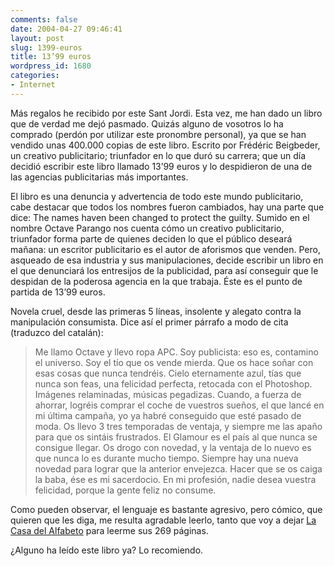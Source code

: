 ```yaml
---
comments: false
date: 2004-04-27 09:46:41
layout: post
slug: 1399-euros
title: 13’99 euros
wordpress_id: 1680
categories:
- Internet
---
```


Más regalos he recibido por este Sant Jordi. Esta vez, me han dado un libro que de verdad me dejó pasmado. Quizás alguno de vosotros lo ha comprado (perdón por utilizar este pronombre personal), ya que se han vendido unas 400.000 copias de este libro. Escrito por Frédéric Beigbeder, un creativo publicitario; triunfador en lo que duró su carrera; que un día decidió escribir este libro llamado 13’99 euros y lo despidieron de una de las agencias publicitarias más importantes.





El libro es una denuncia y advertencia de todo este mundo publicitario, cabe destacar que todos los nombres fueron cambiados, hay una parte que dice: The names haven been changed to protect the guilty. Sumido en el nombre Octave Parango nos cuenta cómo un creativo publicitario, triunfador forma parte de quienes deciden lo que el público deseará mañana: un escritor publicitario es el autor de aforismos que venden. Pero, asqueado de esa industria y sus manipulaciones, decide escribir un libro en el que denunciará los entresijos de la publicidad, para así conseguir que le despidan de la poderosa agencia en la que trabaja. &Eacute;ste es el punto de partida de 13’99 euros.





Novela cruel, desde las primeras 5 líneas, insolente y alegato contra la manipulación consumista. Dice así el primer párrafo a modo de cita (traduzco del catalán):





> 
  
> 
> Me llamo Octave y llevo ropa APC. Soy publicista: eso es, contamino el universo. Soy el tío que os vende mierda. Que os hace soñar con esas cosas que nunca tendréis. Cielo eternamente azul, tías que nunca son feas, una felicidad perfecta, retocada con el Photoshop. Imágenes relaminadas, músicas pegadizas. Cuando, a fuerza de ahorrar, logréis comprar el coche de vuestros sueños, el que lancé en mi última campaña, yo ya habré conseguido que esté pasado de moda. Os llevo 3 tres temporadas de ventaja, y siempre me las apaño para que os sintáis frustrados. El Glamour es el país al que nunca se consigue llegar. Os drogo con novedad, y la ventaja de lo nuevo es que nunca lo es durante mucho tiempo. Siempre hay una nueva novedad para lograr que la anterior envejezca. Hacer que se os caiga la baba, ése es mi sacerdocio. En mi profesión, nadie desea vuestra felicidad, porque la gente feliz no consume.
> 
> 






Como pueden observar, el lenguaje es bastante agresivo, pero cómico, que quieren que les diga, me resulta agradable leerlo, tanto que voy a dejar [La Casa del Alfabeto](http://www.minid.net/2004/04/25/la-casa-del-alfabeto/) para leerme sus 269 páginas.





¿Alguno ha leído este libro ya? Lo recomiendo.
